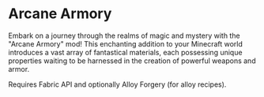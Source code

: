 # Arcane Armory

Embark on a journey through the realms of magic and mystery with the "Arcane Armory" mod! This enchanting addition to your Minecraft world introduces a vast array of fantastical materials, each possessing unique properties waiting to be harnessed in the creation of powerful weapons and armor.

Requires Fabric API and optionally Alloy Forgery (for alloy recipes).
